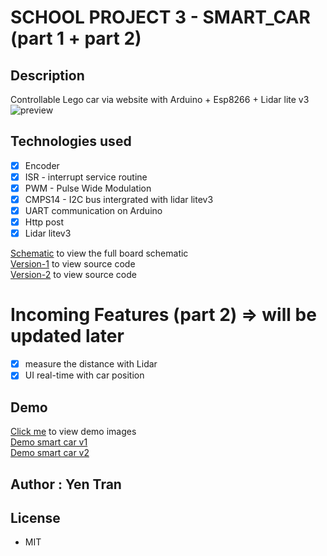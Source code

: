 # SCHOOL PROJECT 3 - SMART_CAR (part 1 + part 2)

## Description

Controllable Lego car via website with Arduino + Esp8266 + Lidar lite v3
<br/>
![preview](https://media.giphy.com/media/o05A3kGzORrH0pk8Jl/giphy.gif?cid=790b761137970cf32edc96e6b736aabd0e35c2084714562d&rid=giphy.gif&ct=g)

## Technologies used

- [x] Encoder
- [x] ISR - interrupt service routine
- [x] PWM - Pulse Wide Modulation
- [x] CMPS14 - I2C bus intergrated with lidar litev3
- [x] UART communication on Arduino
- [x] Http post
- [x] Lidar litev3

[Schematic](./schematic) to view the full board schematic</br>
[Version-1](./version-1) to view source code </br>
[Version-2](./version-2) to view source code </br>

# Incoming Features (part 2) => will be updated later

- [x] measure the distance with Lidar
- [x] UI real-time with car position

## Demo

[Click me](./demo) to view demo images</br>
[Demo smart car v1](https://drive.google.com/file/d/1Pxb0BjE_jz45RXY0wqWdyZJji9AnxhIb/view?usp=sharing) <br/>
[Demo smart car v2](https://drive.google.com/file/d/1j7S2uheny5GeCPpgCB2w50v-JDKZWeJJ/view?usp=sharing)

## Author : Yen Tran
## License
- MIT
